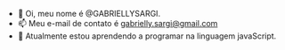 - 👋 Oi, meu nome é @GABRIELLYSARGI.
- 📫 Meu e-mail de contato é gabrielly.sargi@gmail.com
- 🌱 Atualmente estou aprendendo a programar na linguagem javaScript.
